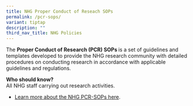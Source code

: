 ```yaml
---
title: NHG Proper Conduct of Reseach SOPs
permalink: /pcr-sops/
variant: tiptap
description: ""
third_nav_title: NHG Policies
---
```

<p>The <strong>Proper Conduct of Research (PCR) SOPs </strong>is a set of
guidelines and templates developed to provide the NHG research community
with detailed procedures on conducting research in accordance with applicable
guidelines and regulations.</p>
<p><strong>Who should know?</strong>
<br>All NHG staff carrying out research activities.</p>
<ul data-tight="true" class="tight">
<li>
<p><a href="https://www.research.nhg.com.sg/wps/wcm/connect/romp/nhgromp/resources/pcr+sops+and+templates" rel="noopener noreferrer nofollow" target="_blank">Learn more about the NHG PCR-SOPs here</a>.</p>
</li>
</ul>
<p></p>